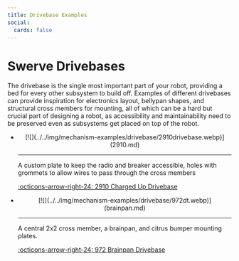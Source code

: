 ```yaml
---
title: Drivebase Examples
social:
  cards: false
---
```

<meta property="og:title" content="Drivebase CAD Examples">
<meta property="og:type" content="website">
<meta property="og:url" content="https://frcdesign.org/mechanism-examples/drivebase/">
<meta property="og:image" content="https://www.frcdesign.org/img/mechanism-examples/drivebase/2910drivebase.webp">
<meta name="theme-color" content="#4CAE4F">
<meta name="twitter:card" content="summary_large_image"> 

# Swerve Drivebases
The drivebase is the single most important part of your robot, providing a bed for every other subsystem to build off. Examples of different drivebases can provide inspiration for electronics layout, bellypan shapes, and structural cross members for mounting, all of which can be a hard but crucial part of designing a robot, as accessibility and maintainability need to be preserved even as subsystems get placed on top of the robot.

<div class="grid cards" markdown>

-   <center>[![](../../img/mechanism-examples/drivebase/2910drivebase.webp)](2910.md)</center>

    ---

    A custom plate to keep the radio and breaker accessible, holes with grommets to allow wires to pass through the cross members
    
    [:octicons-arrow-right-24: 2910 Charged Up Drivebase](2910.md)

-   <center>[![](../../img/mechanism-examples/drivebase/972dt.webp)](brainpan.md)</center>

    ---

    A central 2x2 cross member, a brainpan, and citrus bumper mounting plates.
    
    [:octicons-arrow-right-24: 972 Brainpan Drivebase](brainpan.md)

</div>

<br>